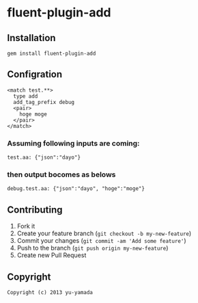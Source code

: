 # fluent-plugin-add 


## Installation


    gem install fluent-plugin-add

## Configration

    <match test.**>
      type add
      add_tag_prefix debug
      <pair>
        hoge moge
      </pair>
    </match>


### Assuming following inputs are coming:
    test.aa: {"json":"dayo"}
### then output bocomes as belows
    debug.test.aa: {"json":"dayo", "hoge":"moge"}


## Contributing

1. Fork it
2. Create your feature branch (`git checkout -b my-new-feature`)
3. Commit your changes (`git commit -am 'Add some feature'`)
4. Push to the branch (`git push origin my-new-feature`)
5. Create new Pull Request

## Copyright
    Copyright (c) 2013 yu-yamada
